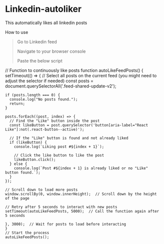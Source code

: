 # Linkedin-autoliker
This automatically likes all linkedin posts 

How to use
> Go to Linkedin feed
> 
>
> Navigate to your browser console
>
> Paste the below script

// Function to continuously like posts
function autoLikeFeedPosts() {
setTimeout(() => {
    // Select all posts on the current feed (you might need to adjust the selector if needed)
    const posts = document.querySelectorAll('.feed-shared-update-v2');
    
    if (posts.length === 0) {
      console.log("No posts found.");
      return;
    }

    posts.forEach((post, index) => {
      // Find the "Like" button inside the post
      const likeButton = post.querySelector('button[aria-label="React Like"]:not(.react-button--active)');
      
      // If the "Like" button is found and not already liked
      if (likeButton) {
        console.log(`Liking post #${index + 1}`);

        // Click the like button to like the post
        likeButton.click();
      } else {
        console.log(`Post #${index + 1} is already liked or no "Like" button found.`);
      }
    });

    // Scroll down to load more posts
    window.scrollBy(0, window.innerHeight);  // Scroll down by the height of the page

    // Retry after 5 seconds to interact with new posts
    setTimeout(autoLikeFeedPosts, 5000);  // Call the function again after 5 seconds
    
    }, 3000);  // Wait for posts to load before interacting
    }
    // Start the process
    autoLikeFeedPosts();
